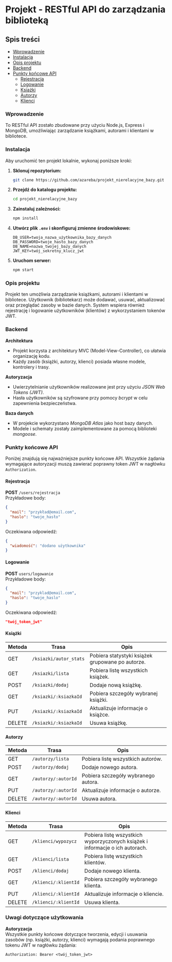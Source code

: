 # Projekt - RESTful API do zarządzania biblioteką

## Spis treści

- [Wprowadzenie](#wprowadzenie)
- [Instalacja](#instalacja)
- [Opis projektu](#opis-projektu)
- [Backend](#backend)
- [Punkty końcowe API](#punkty-końcowe-api)
  - [Rejestracja](#rejestracja)
  - [Logowanie](#logowanie)
  - [Książki](#książki)
  - [Autorzy](#autorzy)
  - [Klienci](#klienci)

### Wprowadzenie

To RESTful API zostało zbudowane przy użyciu Node.js, Express i MongoDB, umożliwiając zarządzanie książkami, autorami i klientami w bibliotece.

### Instalacja

Aby uruchomić ten projekt lokalnie, wykonaj poniższe kroki:

1. **Sklonuj repozytorium:**

   ```bash
   git clone https://github.com/azareba/projekt_nierelacyjne_bazy.git
   ```

2. **Przejdź do katalogu projektu:**

   ```bash
   cd projekt_nierelacyjne_bazy
   ```

3. **Zainstaluj zależności:**

   ```bash
   npm install
   ```

4. **Utwórz plik `.env` i skonfiguruj zmienne środowiskowe:**

   ```env
   DB_USER=twoja_nazwa_użytkownika_bazy_danych
   DB_PASSWORD=twoje_hasło_bazy_danych
   DB_NAME=nazwa_twojej_bazy_danych
   JWT_KEY=twój_sekretny_klucz_jwt
   ```

5. **Uruchom serwer:**

   ```bash
   npm start
   ```

### Opis projektu

Projekt ten umożliwia zarządzanie książkami, autorami i klientami w bibliotece. Użytkownik (bibliotekarz) może dodawać, usuwać, aktualizować oraz przeglądać zasoby w bazie danych. System wspiera również rejestrację i logowanie użytkowników (klientów) z wykorzystaniem tokenów JWT.

### Backend

**Architektura**
- Projekt korzysta z architektury MVC (Model-View-Controller), co ułatwia organizację kodu.
- Każdy zasób (książki, autorzy, klienci) posiada własne modele, kontrolery i trasy.

**Autoryzacja**
- Uwierzytelnianie użytkowników realizowane jest przy użyciu *JSON Web Tokens (JWT)*.
- Hasła użytkowników są szyfrowane przy pomocy *bcrypt* w celu zapewnienia bezpieczeństwa.

**Baza danych**
- W projekcie wykorzystano *MongoDB Atlas* jako host bazy danych.
- Modele i schematy zostały zaimplementowane za pomocą biblioteki *mongoose*.

### Punkty końcowe API

Poniżej znajdują się najważniejsze punkty końcowe API. Wszystkie żądania wymagające autoryzacji muszą zawierać poprawny token JWT w nagłówku `Authorization`.

#### Rejestracja
**POST** `/users/rejestracja`  
Przykładowe body:
```json
{
  "mail": "przykład@email.com",
  "haslo": "twoje_hasło"
}
```
Oczekiwana odpowiedź:
```json
{
  "wiadomość": "dodano użytkownika"
}
```

#### Logowanie
**POST** `users/logowanie`  
Przykładowe body:
```json
{
  "mail": "przyklad@email.com",
  "haslo": "twoje_haslo"
}
```
Oczekiwana odpowiedź:
```json
"twój_token_jwt"
```

#### Książki
| Metoda | Trasa                      | Opis                                  |
|--------|----------------------------|---------------------------------------|
| GET    | `/ksiazki/autor_stats`               | Pobiera statystyki książek grupowane po autorze.     |
| GET    | `/ksiazki/lista`               | Pobiera listę wszystkich książek.    |
| POST   | `/ksiazki/dodaj`               | Dodaje nową książkę.                 |
| GET    | `/ksiazki/:ksiazkaId`       | Pobiera szczegóły wybranej książki.  |
| PUT    | `/ksiazki/:ksiazkaId`       | Aktualizuje informacje o książce.    |
| DELETE | `/ksiazki/:ksiazkaId`       | Usuwa książkę.                       |

#### Autorzy
| Metoda | Trasa                      | Opis                                  |
|--------|----------------------------|---------------------------------------|
| GET    | `/autorzy/lista`             | Pobiera listę wszystkich autorów.    |
| POST   | `/autorzy/dodaj`             | Dodaje nowego autora.                |
| GET    | `/autorzy/:autorId`   | Pobiera szczegóły wybranego autora.  |
| PUT    | `/autorzy/:autorId`   | Aktualizuje informacje o autorze.    |
| DELETE | `/autorzy/:autorId`   | Usuwa autora.                        |

#### Klienci
| Metoda | Trasa                      | Opis                                  |
|--------|----------------------------|---------------------------------------|
| GET    | `/klienci/wypozycz`             | Pobiera listę wszystkich wyporzyczonych książek i informacje o ich autorach.   |
| GET    | `/klienci/lista`             | Pobiera listę wszystkich klientów.   |
| POST   | `/klienci/dodaj`             | Dodaje nowego klienta.               |
| GET    | `/klienci/:klientId`   | Pobiera szczegóły wybranego klienta. |
| PUT    | `/klienci/:klientId`   | Aktualizuje informacje o kliencie.   |
| DELETE | `/klienci/:klientId`   | Usuwa klienta.                       |

### Uwagi dotyczące użytkowania

**Autoryzacja**  
   Wszystkie punkty końcowe dotyczące tworzenia, edycji i usuwania zasobów (np. książki, autorzy, klienci) wymagają podania poprawnego tokenu JWT w nagłówku żądania:
   ```
   Authorization: Bearer <twój_token_jwt>
   ```
